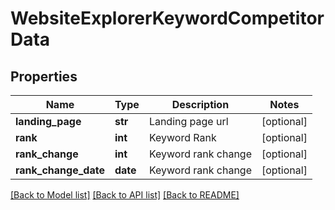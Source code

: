 # WebsiteExplorerKeywordCompetitorData

## Properties
Name | Type | Description | Notes
------------ | ------------- | ------------- | -------------
**landing_page** | **str** | Landing page url | [optional] 
**rank** | **int** | Keyword Rank | [optional] 
**rank_change** | **int** | Keyword rank change | [optional] 
**rank_change_date** | **date** | Keyword rank change | [optional] 

[[Back to Model list]](../README.md#documentation-for-models) [[Back to API list]](../README.md#documentation-for-api-endpoints) [[Back to README]](../README.md)

